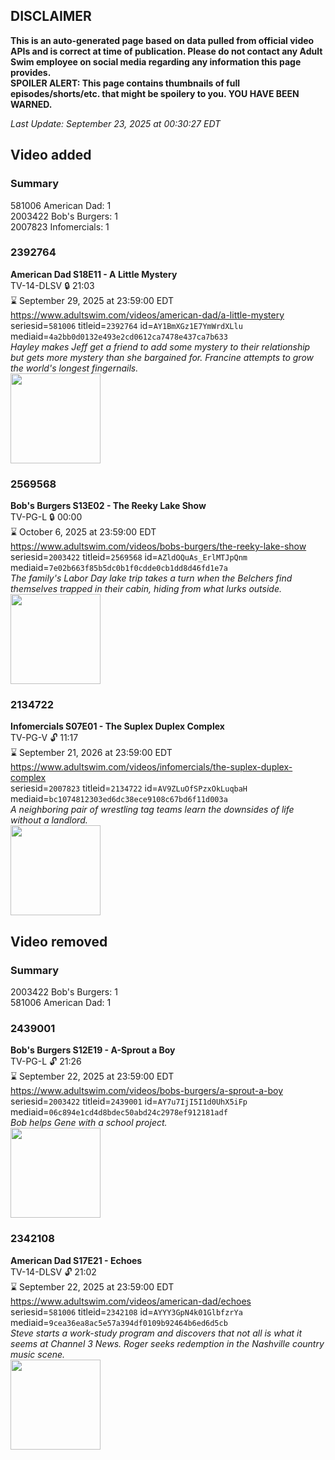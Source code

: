 ## DISCLAIMER
**This is an auto-generated page based on data pulled from official video APIs and is correct at time of publication. Please do not contact any Adult Swim employee on social media regarding any information this page provides.**  
**SPOILER ALERT: This page contains thumbnails of full episodes/shorts/etc. that might be spoilery to you. YOU HAVE BEEN WARNED.**  

_Last Update: September 23, 2025 at 00:30:27 EDT_
## Video added
### Summary
581006 American Dad: 1  
2003422 Bob's Burgers: 1  
2007823 Infomercials: 1  
### 2392764
**American Dad S18E11 - A Little Mystery**  
TV-14-DLSV 🔒 21:03  
⌛ September 29, 2025 at 23:59:00 EDT  
https://www.adultswim.com/videos/american-dad/a-little-mystery  
seriesid=`581006` titleid=`2392764` id=`AY1BmXGz1E7YmWrdXLlu` mediaid=`4a2bb0d0132e493e2cd0612ca7478e437ca7b633`  
_Hayley makes Jeff get a friend to add some mystery to their relationship but gets more mystery than she bargained for. Francine attempts to grow the world's longest fingernails._  
<a href="https://media.cdn.adultswim.com/uploads/20240212/thumbnails/2_242121428330-Screenshot2024-02-12at2.28.06PM.png"><img src="https://media.cdn.adultswim.com/uploads/20240212/thumbnails/2_242121428330-Screenshot2024-02-12at2.28.06PM.png" height="144px" /></a>
### 2569568
**Bob's Burgers S13E02 - The Reeky Lake Show**  
TV-PG-L 🔒 00:00  
⌛ October 6, 2025 at 23:59:00 EDT  
https://www.adultswim.com/videos/bobs-burgers/the-reeky-lake-show  
seriesid=`2003422` titleid=`2569568` id=`AZldOQuAs_ErlMTJpQnm` mediaid=`7e02b663f85b5dc0b1f0cdde0cb1dd8d46fd1e7a`  
_The family's Labor Day lake trip takes a turn when the Belchers find themselves trapped in their cabin, hiding from what lurks outside._  
<a href="https://media.cdn.adultswim.com/uploads/20250918/thumbnails/2_259181026582-BobsBurgers_1302.jpg"><img src="https://media.cdn.adultswim.com/uploads/20250918/thumbnails/2_259181026582-BobsBurgers_1302.jpg" height="144px" /></a>
### 2134722
**Infomercials S07E01 - The Suplex Duplex Complex**  
TV-PG-V 🔓 11:17  
⌛ September 21, 2026 at 23:59:00 EDT  
https://www.adultswim.com/videos/infomercials/the-suplex-duplex-complex  
seriesid=`2007823` titleid=`2134722` id=`AV9ZLuOfSPzxOkLuqbaH` mediaid=`bc1074812303ed6dc38ece9108c67bd6f11d003a`  
_A neighboring pair of wrestling tag teams learn the downsides of life without a landlord._  
<a href="https://i.cdn.turner.com/adultswim/big/image-upload/thumbnails/thumb-2_image-15108720778805.jpg"><img src="https://i.cdn.turner.com/adultswim/big/image-upload/thumbnails/thumb-2_image-15108720778805.jpg" height="144px" /></a>
## Video removed
### Summary
2003422 Bob's Burgers: 1  
581006 American Dad: 1  
### 2439001
**Bob's Burgers S12E19 - A-Sprout a Boy**  
TV-PG-L 🔓 21:26  
⌛ September 22, 2025 at 23:59:00 EDT  
https://www.adultswim.com/videos/bobs-burgers/a-sprout-a-boy  
seriesid=`2003422` titleid=`2439001` id=`AY7u7IjI5I1d0UhX5iFp` mediaid=`06c894e1cd4d8bdec50abd24c2978ef912181adf`  
_Bob helps Gene with a school project._  
<a href="https://media.cdn.adultswim.com/uploads/20240423/thumbnails/2_24423912452-Screenshot2024-04-23at9.09.54AM.png"><img src="https://media.cdn.adultswim.com/uploads/20240423/thumbnails/2_24423912452-Screenshot2024-04-23at9.09.54AM.png" height="144px" /></a>
### 2342108
**American Dad S17E21 - Echoes**  
TV-14-DLSV 🔓 21:02  
⌛ September 22, 2025 at 23:59:00 EDT  
https://www.adultswim.com/videos/american-dad/echoes  
seriesid=`581006` titleid=`2342108` id=`AYYY3GpN4k01GlbfzrYa` mediaid=`9cea36ea8ac5e57a394df0109b92464b6ed6d5cb`  
_Steve starts a work-study program and discovers that not all is what it seems at Channel 3 News. Roger seeks redemption in the Nashville country music scene._  
<a href="https://media.cdn.adultswim.com/uploads/20230206/thumbnails/2_23261324210-Echoestiny.png"><img src="https://media.cdn.adultswim.com/uploads/20230206/thumbnails/2_23261324210-Echoestiny.png" height="144px" /></a>
